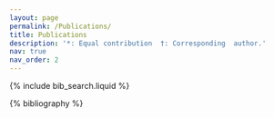 ```yaml
---
layout: page
permalink: /Publications/
title: Publications
description: '*: Equal contribution  †: Corresponding  author.'
nav: true
nav_order: 2
---
```

<!-- _pages/publications.md -->

<!-- Bibsearch Feature -->

{% include bib_search.liquid %}

<div class="publications">

{% bibliography %}

</div>
